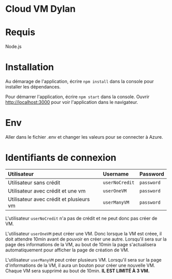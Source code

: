 # Cloud VM Dylan

# Requis

Node.js

# Installation

Au démarage de l'application, écrire `npm install` dans la console pour installer les dépendances.

Pour démarrer l'application, écrire `npm start` dans la console.
Ouvrir [http://localhost:3000](http://localhost:3000) pour voir l'application dans le navigateur.

# Env

Aller dans le fichier .env et changer les valeurs pour se connecter à Azure.

# Identifiants de connexion

| Utilisateur                             | Username       | Password   |
| :-------------------------------------- | :------------- | :--------- |
| Utilisateur sans crédit                 | `userNoCredit` | `password` |
| Utilisateur avec crédit et une vm       | `userOneVM`    | `password` |
| Utilisateur avec crédit et plusieurs vm | `userManyVM`   | `password` |

L'utilisateur `userNoCredit` n'a pas de crédit et ne peut donc pas créer de VM.

L'utilisateur `userOneVM` peut créer une VM. Donc lorsque la VM est créee, il doit attendre 10min avant de pouvoir en créer une autre. Lorsqu'il sera sur la page des informations de la VM, au bout de 10min la page s'actualisera automatiquement pour afficher la page de création de VM.

L'utilisateur `userManyVM` peut créer plusieurs VM. Lorsqu'il sera sur la page d'informations de la VM, il aura un bouton pour créer une nouvelle VM. Chaque VM sera supprimé au bout de 10min. **IL EST LIMITÉ À 3 VM.**
